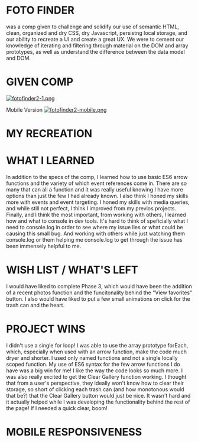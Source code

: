 # FOTO FINDER
was a comp given to challenge and solidify our use of semantic HTML, clean, organized and dry CSS, dry Javascript, persistng local storage, and our ability to recreate a UI and create a great UX. We were to cement our knowledge of iterating and filtering through material on the DOM and array prototypes, as well as understand the difference between the data model and DOM.

# GIVEN COMP
[![fotofinder2-1.png](https://i.postimg.cc/mD1FMpys/fotofinder2-1.png)](https://postimg.cc/r0cm2JHn)

Mobile Version
[![fotofinder2-mobile.png](https://i.postimg.cc/P5fpK5QK/fotofinder2-mobile.png)](https://postimg.cc/WhK11jKJ)

# MY RECREATION


# WHAT I LEARNED
In addition to the specs of the comp, I learned how to use basic ES6 arrow functions and the variety of which event references come in. There are so many that can all a function and it was really useful knowing I have more options than just the few I had already known. I also think I honed my skills more with events and event targeting. I honed my skills with media queries, and while still not perfect, I think I improved from my previos projects. Finally, and I think the most important, from working with others, I learned how and what to console in dev tools. It's hard to think of speficially what I need to console.log in order to see where my issue lies or what could be causing this small bug. And working with others while just watching them console.log or them helping me console.log to get through the issue has been immensely helpful to me.

# WISH LIST / WHAT'S LEFT
I would have liked to complete Phase 3, which would have been the addition of a recent photos function and the funcitonality behind the "View favorites" button. I also would have liked to put a few small animations on click for the trash can and the heart.

# PROJECT WINS
I didn't use a single for loop! I was able to use the array prototype forEach, which, especially when used with an arrow function, make the code much dryer and shorter. I used only named functions and not a single locally scoped function. My use of ES6 syntax for the few arrow functions I do have was a big win for me! I like the way the code looks so much more. I was also really excited to get the Clear Gallery function working. I thought that from a user's perspective, they ideally won't know how to clear their storage, so short of clicking each trash can (and how monotonous would that be?) that the Clear Gallery button would just be nice. It wasn't hard and it actually helped while I was developing the functionality behind the rest of the page! If I needed a quick clear, boom!

# MOBILE RESPONSIVENESS
